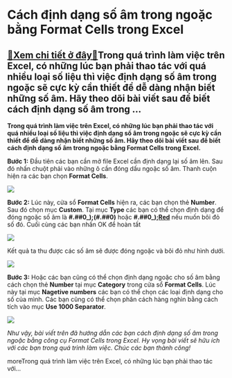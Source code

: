 Cách định dạng số âm trong ngoặc bằng Format Cells trong Excel
==============================================================

[:gift:Xem chi tiết ở đây:gift:](https://hddtvn.com/cach-dinh-dang-so-am-trong-ngoac-bang-format-cells-trong-excel/)Trong quá trình làm việc trên Excel, có những lúc bạn phải thao tác với quá nhiều loại số liệu thì việc định dạng số âm trong ngoặc sẽ cực kỳ cần thiết để dễ dàng nhận biết những số âm. Hãy theo dõi bài viết sau để biết cách định dạng số âm trong …
--------------------------------------------------------------------------------------------------------------------------------------------------------------------------------------------------------------------------------------------------------

**Trong quá trình làm việc trên Excel, có những lúc bạn phải thao tác với quá nhiều loại số liệu thì việc định dạng số âm trong ngoặc sẽ cực kỳ cần thiết để dễ dàng nhận biết những số âm. Hãy theo dõi bài viết sau để biết cách định dạng số âm trong ngoặc bằng Format Cells trong Excel.**


**Bước 1:** Đầu tiên các bạn cần mở file Excel cần định dạng lại số âm lên. Sau đó nhấn chuột phải vào những ô cần đóng dấu ngoặc số âm. Thanh cuộn hiện ra các bạn chọn **Format Cells**.


![](https://hddtvn.com/wp-content/uploads/2021/01/YwFy2yB.png)


**Bước 2:** Lúc này, cửa sổ **Format Cells** hiện ra, các bạn chọn thẻ **Number**. Sau đó chọn mục **Custom**. Tại mục **Type** các bạn có thể chọn định dạng để đóng ngoặc số âm là **#.##0\_);(#.##0)** hoặc **#.##0\_);[Red](#.##0)** nếu muốn bôi đỏ số đó. Cuối cùng các bạn nhấn OK để hoàn tất


![](https://hddtvn.com/wp-content/uploads/2021/01/TRb6qhY.png)


Kết quả ta thu được các số âm sẽ được đóng ngoặc và bôi đỏ như hình dưới.


![](https://hddtvn.com/wp-content/uploads/2021/01/BL2NiEa.png)


**Bước 3:** Hoặc các bạn cũng có thể chọn định dạng ngoặc cho số âm bằng cách chọn thẻ **Number** tại mục **Category** trong cửa sổ **Format Cells**. Lúc này tại mục **Nagetive numbers** các bạn có thể chọn các loại định dạng cho số của mình. Các bạn cũng có thể chọn phân cách hàng nghìn bằng cách tích vào mục **Use 1000 Separator**.


![](https://hddtvn.com/wp-content/uploads/2021/01/NOUPtqF.png)


*Như vậy, bài viết trên đã hướng dẫn các bạn cách định dạng số âm trong ngoặc bằng công cụ Format Cells trong Excel. Hy vọng bài viết sẽ hữu ích với các bạn trong quá trình làm việc. Chúc các bạn thành công!*


moreTrong quá trình làm việc trên Excel, có những lúc bạn phải thao tác với…

